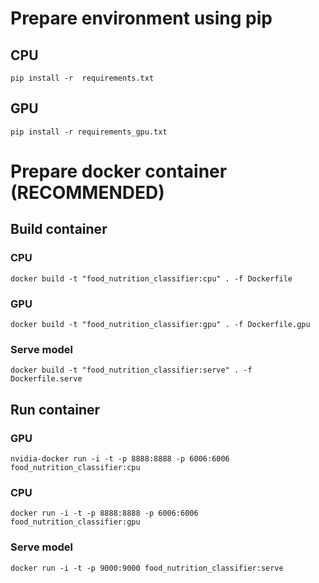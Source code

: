 # Prepare environment using pip

## CPU
`pip install -r  requirements.txt`

## GPU
`pip install -r requirements_gpu.txt`

# Prepare docker container (RECOMMENDED)

## Build container

### CPU
`docker build -t "food_nutrition_classifier:cpu" . -f Dockerfile`
### GPU
`docker build -t "food_nutrition_classifier:gpu" . -f Dockerfile.gpu`

### Serve model
`docker build -t "food_nutrition_classifier:serve" . -f Dockerfile.serve`

## Run container

### GPU
`nvidia-docker run -i -t -p 8888:8888 -p 6006:6006 food_nutrition_classifier:cpu`
### CPU
`docker run -i -t -p 8888:8888 -p 6006:6006 food_nutrition_classifier:gpu`
### Serve model
`docker run -i -t -p 9000:9000 food_nutrition_classifier:serve`
